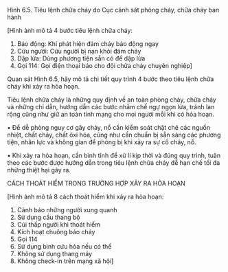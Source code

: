 Hình 6.5. Tiêu lệnh chữa cháy do Cục cảnh sát phòng cháy, chữa cháy ban hành

[Hình ảnh mô tả 4 bước tiêu lệnh chữa cháy:
1. Báo động: Khi phát hiện đám cháy báo động ngay
2. Cứu người: Cứu người bị nạn khỏi đám cháy
3. Dập lửa: Dùng phương tiện sẵn có để dập lửa
4. Gọi 114: Gọi điện thoại báo cho đội chữa cháy chuyên nghiệp]

Quan sát Hình 6.5, hãy mô tả chi tiết quy trình 4 bước theo tiêu lệnh chữa cháy khi xảy ra hỏa hoạn.

Tiêu lệnh chữa cháy là những quy định về an toàn phòng cháy, chữa cháy và những chỉ dẫn, hướng dẫn các bước nhằm chế ngự ngọn lửa, tránh lan rộng cũng như giữ an toàn tính mạng cho mọi người mỗi khi có hỏa hoạn.

• Để dễ phòng nguy cơ gây cháy, nổ cần kiểm soát chặt chẽ các nguồn nhiệt, chất cháy, chất ôxi hóa, cũng như cần chuẩn bị sẵn sàng các phương tiện, nhân lực và không gian để phòng bị khi xảy ra sự cố cháy, nổ.

• Khi xảy ra hỏa hoạn, cần bình tĩnh để xử lí kịp thời và đúng quy trình, tuân theo các bước được hướng dẫn trong tiêu lệnh chữa cháy để hạn chế tối đa những thiệt hại gây ra.

CÁCH THOÁT HIỂM TRONG TRƯỜNG HỢP XẢY RA HỎA HOẠN

[Hình ảnh mô tả 8 cách thoát hiểm khi xảy ra hỏa hoạn:
1. Cảnh báo những người xung quanh
2. Sử dụng cầu thang bộ
3. Cúi thấp người khi thoát hiểm
4. Kích hoạt chuông báo cháy
5. Gọi 114
6. Sử dụng bình cứu hỏa nếu có thể
7. Không sử dụng thang máy
8. Không check-in trên mạng xã hội]